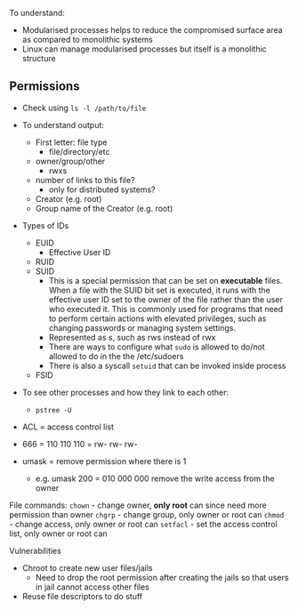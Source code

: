 To understand:
- Modularised processes helps to reduce the compromised surface area as compared to monolithic systems
- Linux can manage modularised processes but itself is a monolithic structure

## Permissions
- Check using `ls -l /path/to/file`
- To understand output:
	- First letter: file type
		- file/directory/etc
	- owner/group/other
		- rwxs
	- number of links to this file?
		- only for distributed systems?
	- Creator (e.g. root)
	- Group name of the Creator (e.g. root)

- Types of IDs
	- EUID
		- Effective User ID
	- RUID
	- SUID
		- This is a special permission that can be set on **executable** files. When a file with the SUID bit set is executed, it runs with the effective user ID set to the owner of the file rather than the user who executed it. This is commonly used for programs that need to perform certain actions with elevated privileges, such as changing passwords or managing system settings.
		- Represented as s, such as rws instead of rwx
		- There are ways to configure what `sudo` is allowed to do/not allowed to do in the the /etc/sudoers
		- There is also a syscall `setuid` that can be invoked inside process
	- FSID

- To see other processes and how they link to each other:
	- `pstree -U`

- ACL = access control list

- 666 = 110 110 110 = rw- rw- rw-
- umask = remove permission where there is 1
	- e.g. umask 200 = 010 000 000 remove the write access from the owner

File commands:
`chown` - change owner, **only root** can since need more permission than owner
`chgrp` - change group, only owner or root can
`chmod` - change access, only owner or root can
`setfacl` - set the access control list, only owner or root can

Vulnerabilities
- Chroot to create new user files/jails
	- Need to drop the root permission after creating the jails so that users in jail cannot access other files
- Reuse file descriptors to do stuff